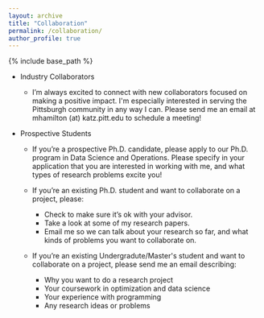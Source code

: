 ```yaml
---
layout: archive
title: "Collaboration"
permalink: /collaboration/
author_profile: true
---
```


{% include base_path %}


* Industry Collaborators
  * I’m always excited to connect with new collaborators focused on making a positive impact. I'm especially interested in serving the Pittsburgh community in any way I can. Please send me an email at mhamilton (at) katz.pitt.edu to schedule a meeting!



* Prospective Students
  * If you’re a prospective Ph.D. candidate, please apply to our Ph.D. program in Data Science and Operations. Please specify in your application that you are interested in working with me, and what types of research problems excite you!


  * If you’re an existing Ph.D. student and want to collaborate on a project, please:
    * Check to make sure it’s ok with your advisor.
    * Take a look at some of my research papers.
    * Email me so we can talk about your research so far, and what kinds of problems you want to collaborate on.

  * If you’re an existing Undergradute/Master's student and want to collaborate on a project, please send me an email describing:
    * Why you want to do a research project
    * Your coursework in optimization and data science
    * Your experience with programming
    * Any research ideas or problems
